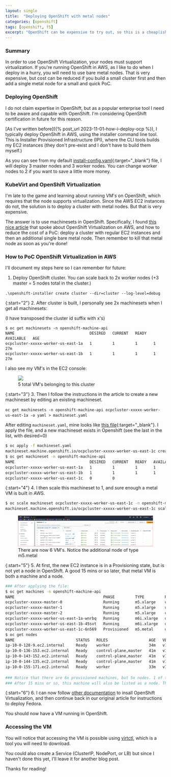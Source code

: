 ```yaml
---
layout: single
title:  "Deploying OpenShift with metal nodes"
categories: [openshift]
tags: [openshift, f5]
excerpt: "OpenShift can be expensive to try out, so this is a cheap(ish) way to deploy that is still fast" #this is a custom variable meant for a short description to be displayed on home page
---
```

### Summary
In order to use OpenShift Virtualization, your nodes must support virtualization. If you're running OpenShift in AWS, as I like to do when I deploy in a hurry, you will need to use bare metal nodes. That is very expensive, but cost can be reduced if you build a small cluster first and then add a single metal node for a small and quick PoC.

### Deploying OpenShift
I do not claim expertise in OpenShift, but as a popular enterprise tool I need to be aware and capable with OpenShift. I'm considering OpenShift certification in future for this reason.

[As I've written before]({% post_url 2023-11-01-how-i-deploy-ocp %}), I typically deploy OpenShift in AWS, using the installer command line tool. This is Installer Provisioned Infrastructure (IPI), where the CLI tools builds my EC2 instances (they don't pre-exist and I don't have to build them myself.)

As you can see from my default [install-config.yaml](/assets/install-config.yaml){:target="_blank"} file, I will deploy 3 master nodes and 3 worker nodes. You can change worker nodes to 2 if you want to save a little more money.

### KubeVirt and OpenShift Virtualization
I'm late to the game and learning about running VM's on OpenShift, which requires that the node supports virtualization. Since the AWS EC2 instances do not, the solution is to deploy a cluster with metal nodes. But that is very expensive.

The answer is to use machinesets in OpenShift. Specifically, I found [this nice article](https://www.redhat.com/en/blog/openshift-virtualization-on-amazon-web-services) that spoke about OpenShift Virtualization on AWS, and how to reduce the cost of a PoC: deploy a cluster with regular EC2 instances and then an additional single bare metal node. Then remember to kill that metal node as soon as you're done!

### How to PoC OpenShift Virtualization in AWS
I'll document my steps here so I can remember for future:
1. Deploy OpenShift cluster. You can scale back to 2x worker nodes (+3 master = 5 nodes total in the cluster.)

```.\openshift-installer create cluster --dir=cluster --log-level=debug```

{:start="2"}
2. After cluster is built, I personally see 2x machinesets when I get all machinesets: 

(I have transposed the cluster id suffix with x's)

```
$ oc get machinesets -n openshift-machine-api
NAME                                 DESIRED   CURRENT   READY   AVAILABLE   AGE
ocpcluster-xxxxx-worker-us-east-1a   1         1         1       1           27m
ocpcluster-xxxxx-worker-us-east-1b   1         1         1       1           27m

```

I also see my VM's in the EC2 console: 

<figure>
    <a href="/assets/openshift-virtualization/ocpcluster-vms-in-aws.png"><img src="/assets/openshift-virtualization/ocpcluster-vms-in-aws.png"></a>
    <figcaption>5 total VM's belonging to this cluster</figcaption>
</figure>

{:start="3"}
3. Then I follow the instructions in the article to create a new machineset by editing an existing machineset. 

```oc get machinesets -n openshift-machine-api ocpcluster-xxxxx-worker-us-east-1a -o yaml > machineset.yaml```

After editing `machineset.yaml`, mine looks like [this file](/assets/openshift-virtualization/machineset.yaml){:target="_blank"}. I apply the file, and a new machineset exists in Openshift (see the last in the list, with desired=0)

```bash
$ oc apply -f machineset.yaml
machineset.machine.openshift.io/ocpcluster-xxxxx-worker-us-east-1c created
$ oc get machineset -n openshift-machine-api
NAME                                 DESIRED   CURRENT   READY   AVAILABLE   AGE
ocpcluster-xxxxx-worker-us-east-1a   1         1         1       1           32m
ocpcluster-xxxxx-worker-us-east-1b   1         1         1       1           32m
ocpcluster-xxxxx-worker-us-east-1c   0         0                             19s

```

{:start="4"}
4. I then scale this machineset to 1, and sure enough a metal VM is built in AWS.

```bash
$ oc scale machineset ocpcluster-xxxxx-worker-us-east-1c -n openshift-machine-api --replicas=1
machineset.machine.openshift.io/ocpcluster-xxxxx-worker-us-east-1c scaled
```

<figure>
    <a href="/assets/openshift-virtualization/ocpcluster-vms-in-aws-2.png"><img src="/assets/openshift-virtualization/ocpcluster-vms-in-aws-2.png"></a>
    <figcaption>There are now 6 VM's. Notice the additional node of type m5.metal</figcaption>
</figure>

{:start="5"}
5. At first, the new EC2 instance is in a Provisioning state, but is not yet a node in OpenShift. A good 15 mins or so later, that metal VM is both a machine and a node.

```bash
### After applying the file:
$ oc get machines -n openshift-machine-api
NAME                                       PHASE         TYPE         REGION      ZONE         AGE
ocpcluster-xxxxx-master-0                  Running       m5.xlarge    us-east-1   us-east-1a   41m
ocpcluster-xxxxx-master-1                  Running       m5.xlarge    us-east-1   us-east-1b   41m
ocpcluster-xxxxx-master-2                  Running       m5.xlarge    us-east-1   us-east-1a   41m
ocpcluster-xxxxx-worker-us-east-1a-wnrbq   Running       m6i.xlarge   us-east-1   us-east-1a   37m
ocpcluster-xxxxx-worker-us-east-1b-45svt   Running       m6i.xlarge   us-east-1   us-east-1b   37m
ocpcluster-xxxxx-worker-us-east-1c-6n569   Provisioned   m5.metal     us-east-1   us-east-1c   9m3s
$ oc get nodes
NAME                           STATUS   ROLES                  AGE   VERSION
ip-10-0-128-9.ec2.internal     Ready    worker                 34m   v1.29.7+4510e9c
ip-10-0-136-153.ec2.internal   Ready    control-plane,master   41m   v1.29.7+4510e9c
ip-10-0-143-152.ec2.internal   Ready    control-plane,master   41m   v1.29.7+4510e9c
ip-10-0-144-135.ec2.internal   Ready    control-plane,master   41m   v1.29.7+4510e9c
ip-10-0-155-171.ec2.internal   Ready    worker                 33m   v1.29.7+4510e9c

### Notice that there are 6x provisioned machines, but 5x nodes. 1 of the machines is still being set up.
### After 15 mins or so, this machine will also be listed as a node. The bare metal instance must power up and then join the cluster as a node.
```

{:start="6"}
6. I can now follow [other documentation](https://docs.openshift.com/container-platform/4.13/virt/install/installing-virt-web.html) to insall OpenShift Virtualization, and then continue back in our original article for instructions to deploy Fedora.

You should now have a VM running in OpenShift.

### Accessing the VM

You will notice that accessing the VM is possible using [virtctl](https://kubevirt.io/user-guide/user_workloads/virtctl_client_tool/), which is a tool you will need to download.

You could also create a Service (ClusterIP, NodePort, or LB) but since I haven't done this yet, I'll leave it for another blog post.

Thanks for reading!